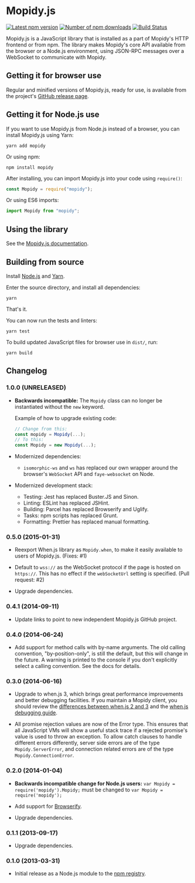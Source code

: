 # Mopidy.js

[![Latest npm version](https://img.shields.io/npm/v/mopidy.svg?style=flat)](https://www.npmjs.org/package/mopidy)
[![Number of npm downloads](https://img.shields.io/npm/dm/mopidy.svg?style=flat)](https://www.npmjs.org/package/mopidy)
[![Build Status](https://img.shields.io/travis/mopidy/mopidy.js.svg?style=flat)](https://travis-ci.org/mopidy/mopidy.js)

Mopidy.js is a JavaScript library that is installed as a part of Mopidy's HTTP
frontend or from npm. The library makes Mopidy's core API available from the
browser or a Node.js environment, using JSON-RPC messages over a WebSocket to
communicate with Mopidy.

## Getting it for browser use

Regular and minified versions of Mopidy.js, ready for use, is available from
the project's
[GitHub release page](https://github.com/mopidy/mopidy.js/releases).

## Getting it for Node.js use

If you want to use Mopidy.js from Node.js instead of a browser, you can install
Mopidy.js using Yarn:

```
yarn add mopidy
```

Or using npm:

```
npm install mopidy
```

After installing, you can import Mopidy.js into your code using `require()`:

```js
const Mopidy = require("mopidy");
```

Or using ES6 imports:

```js
import Mopidy from "mopidy";
```

## Using the library

See the [Mopidy.js documentation](https://docs.mopidy.com/en/latest/api/js/).

## Building from source

Install [Node.js](https://nodejs.org/) and [Yarn](https://yarnpkg.com/).

Enter the source directory, and install all dependencies:

```
yarn
```

That's it.

You can now run the tests and linters:

```
yarn test
```

To build updated JavaScript files for browser use in `dist/`, run:

```
yarn build
```

## Changelog

### 1.0.0 (UNRELEASED)

- **Backwards incompatible:** The `Mopidy` class can no longer be instantiated
  without the `new` keyword.

  Example of how to upgrade existing code:

  ```js
  // Change from this:
  const mopidy = Mopidy(...);
  // To this:
  const Mopidy = new Mopidy(...);
  ```

- Modernized dependencies:

  - `isomorphic-ws` and `ws` has replaced our own wrapper around the browser's
    `WebSocket` API and `faye-websocket` on Node.

- Modernized development stack:

  - Testing: Jest has replaced Buster.JS and Sinon.
  - Linting: ESLint has replaced JSHint.
  - Building: Parcel has replaced Browserify and Uglify.
  - Tasks: npm scripts has replaced Grunt.
  - Formatting: Prettier has replaced manual formatting.

### 0.5.0 (2015-01-31)

- Reexport When.js library as `Mopidy.when`, to make it easily available to
  users of Mopidy.js. (Fixes: #1)

- Default to `wss://` as the WebSocket protocol if the page is hosted on
  `https://`. This has no effect if the `webSocketUrl` setting is specified.
  (Pull request: #2)

- Upgrade dependencies.

### 0.4.1 (2014-09-11)

- Update links to point to new independent Mopidy.js GitHub project.

### 0.4.0 (2014-06-24)

- Add support for method calls with by-name arguments. The old calling
  convention, "by-position-only", is still the default, but this will change in
  the future. A warning is printed to the console if you don't explicitly
  select a calling convention. See the docs for details.

### 0.3.0 (2014-06-16)

- Upgrade to when.js 3, which brings great performance improvements and better
  debugging facilities. If you maintain a Mopidy client, you should review the
  [differences between when.js 2 and 3](https://github.com/cujojs/when/blob/master/docs/api.md#upgrading-to-30-from-2x)
  and the
  [when.js debugging guide](https://github.com/cujojs/when/blob/master/docs/api.md#debugging-promises).

- All promise rejection values are now of the Error type. This ensures that all
  JavaScript VMs will show a useful stack trace if a rejected promise's value
  is used to throw an exception. To allow catch clauses to handle different
  errors differently, server side errors are of the type `Mopidy.ServerError`,
  and connection related errors are of the type `Mopidy.ConnectionError`.

### 0.2.0 (2014-01-04)

- **Backwards incompatible change for Node.js users:**
  `var Mopidy = require('mopidy').Mopidy;` must be changed to
  `var Mopidy = require('mopidy');`

- Add support for [Browserify](http://browserify.org/).

- Upgrade dependencies.

### 0.1.1 (2013-09-17)

- Upgrade dependencies.

### 0.1.0 (2013-03-31)

- Initial release as a Node.js module to the
  [npm registry](https://npmjs.org/).
